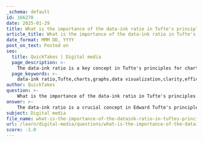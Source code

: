 ```yaml
---
_schema: default
id: 166270
date: 2025-01-29
title: What is the importance of the data-ink ratio in Tufte's principles for charts and graphs?
article_title: What is the importance of the data-ink ratio in Tufte's principles for charts and graphs?
date_format: MMM DD, YYYY
post_on_text: Posted on
seo:
  title: QuickTakes | Digital media
  page_description: >-
    The data-ink ratio is a key concept in Tufte's principles for charts and graphs, emphasizing clarity and efficiency in data visualization by maximizing the proportion of ink that represents actual data.
  page_keywords: >-
    data-ink ratio,Tufte,charts,graphs,data visualization,clarity,efficiency,information,decorative elements,design principles,minimalism
author: QuickTakes
question: >-
    What is the importance of the data-ink ratio in Tufte's principles for charts and graphs?
answer: >-
    The data-ink ratio is a crucial concept in Edward Tufte's principles for charts and graphs, emphasizing the importance of clarity and efficiency in data visualization. It is defined as the proportion of ink used to present actual data compared to the total ink used in the entire graphic. A higher data-ink ratio indicates a more effective visualization, as it signifies that more of the ink is dedicated to conveying information rather than decorative or non-essential elements.\n\nTufte advocates for maximizing the data-ink ratio to ensure that viewers can focus on the data itself rather than being distracted by unnecessary embellishments, such as excessive grid lines, redundant labels, or extraneous borders. This principle aligns with the broader goal of achieving data density and striving for clean, minimalist graphics. For example, a simple line graph with minimal grid lines will have a higher data-ink ratio compared to a 3D bar chart filled with unnecessary graphics.\n\nBy adhering to the data-ink ratio principle, designers can create visualizations that are not only aesthetically pleasing but also effective in communicating the underlying data clearly and accurately. This approach helps to enhance the overall narrative quality of the visualization, allowing the data to tell its story without interference from chart junk or clutter.
subject: Digital media
file_name: what-is-the-importance-of-the-dataink-ratio-in-tuftes-principles-for-charts-and-graphs.md
url: /learn/digital-media/questions/what-is-the-importance-of-the-dataink-ratio-in-tuftes-principles-for-charts-and-graphs
score: -1.0
---
```


&nbsp;